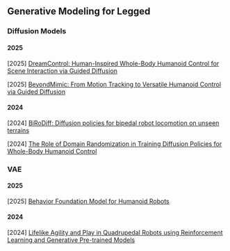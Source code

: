 ## Generative Modeling for Legged

### Diffusion Models

#### 2025

[2025] [DreamControl: Human-Inspired Whole-Body Humanoid Control for Scene Interaction via Guided Diffusion](https://www.arxiv.org/abs/2509.14353)

[2025] [BeyondMimic: From Motion Tracking to Versatile Humanoid Control via Guided Diffusion](https://arxiv.org/abs/2508.08241)



#### 2024

[2024] [BiRoDiff: Diffusion policies for bipedal robot locomotion on unseen terrains](https://arxiv.org/abs/2407.05424)

[2024] [The Role of Domain Randomization in Training Diffusion Policies for Whole-Body Humanoid Control](https://arxiv.org/abs/2411.01349)



### VAE

#### 2025

[2025] [Behavior Foundation Model for Humanoid Robots](https://arxiv.org/abs/2509.13780)

#### 2024

[2024] [Lifelike Agility and Play in Quadrupedal Robots using Reinforcement Learning and Generative Pre-trained Models](https://arxiv.org/abs/2308.15143)